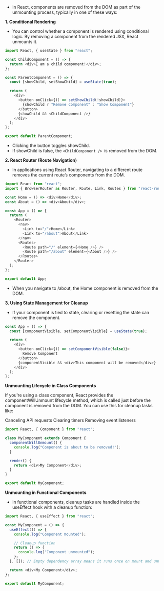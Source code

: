 - In React, components are removed from the DOM as part of the unmounting process, typically in one of these ways:

**1. Conditional Rendering**

- You can control whether a component is rendered using conditional logic. By removing a component from the rendered JSX, React unmounts it.

```js
import React, { useState } from "react";

const ChildComponent = () => {
  return <div>I am a child component!</div>;
};

const ParentComponent = () => {
  const [showChild, setShowChild] = useState(true);

  return (
    <div>
      <button onClick={() => setShowChild(!showChild)}>
        {showChild ? "Remove Component" : "Show Component"}
      </button>
      {showChild && <ChildComponent />}
    </div>
  );
};

export default ParentComponent;
```

- Clicking the button toggles showChild.
- If showChild is false, the `<ChildComponent /> `is removed from the DOM.

**2. React Router (Route Navigation)**

- In applications using React Router, navigating to a different route removes the current route’s components from the DOM.

```js
import React from "react";
import { BrowserRouter as Router, Route, Link, Routes } from "react-router-dom";

const Home = () => <div>Home</div>;
const About = () => <div>About</div>;

const App = () => {
  return (
    <Router>
      <nav>
        <Link to="/">Home</Link>
        <Link to="/about">About</Link>
      </nav>
      <Routes>
        <Route path="/" element={<Home />} />
        <Route path="/about" element={<About />} />
      </Routes>
    </Router>
  );
};

export default App;
```

- When you navigate to /about, the Home component is removed from the DOM.

**3. Using State Management for Cleanup**

- If your component is tied to state, clearing or resetting the state can remove the component.

```js
const App = () => {
  const [componentVisible, setComponentVisible] = useState(true);

  return (
    <div>
      <button onClick={() => setComponentVisible(false)}>
        Remove Component
      </button>
      {componentVisible && <div>This component will be removed</div>}
    </div>
  );
};
```

**Unmounting Lifecycle in Class Components**

If you're using a class component, React provides the componentWillUnmount lifecycle method, which is called just before the component is removed from the DOM. You can use this for cleanup tasks like:

Canceling API requests
Clearing timers
Removing event listeners

```js
import React, { Component } from "react";

class MyComponent extends Component {
  componentWillUnmount() {
    console.log("Component is about to be removed!");
  }

  render() {
    return <div>My Component</div>;
  }
}

export default MyComponent;
```

**Unmounting in Functional Components**

- In functional components, cleanup tasks are handled inside the useEffect hook with a cleanup function:

```js
import React, { useEffect } from "react";

const MyComponent = () => {
  useEffect(() => {
    console.log("Component mounted");

    // Cleanup function
    return () => {
      console.log("Component unmounted");
    };
  }, []); // Empty dependency array means it runs once on mount and unmount

  return <div>My Component</div>;
};

export default MyComponent;
```
